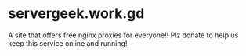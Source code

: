 # servergeek.work.gd
A site that offers free nginx proxies for everyone!! Plz donate to help us keep this service online and running!
